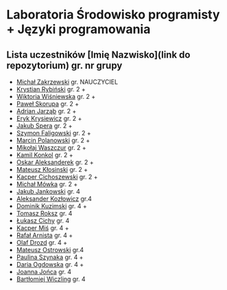 # Laboratoria Środowisko programisty + Języki programowania

## Lista uczestników \[Imię Nazwisko\]\(link do repozytorium\) gr. nr grupy

- [Michał Zakrzewski](https://github.com/ZakrzewskiM30/SPJP/) gr. NAUCZYCIEL
- [Krystian Rybiński](https://github.com/rybinskik/clanguage.git) gr. 2 +
- [Wiktoria Wiśniewska](https://github.com/wiqtoriaw/laboratoria) gr. 2 +
- [Paweł Skorupa](https://github.com/skorupap/SPJP-1) gr. 2 +
- [Adrian Jarząb](https://github.com/Kodii1/Nazwa.git) gr. 2 +
- [Eryk Krysiewicz](https://github.com/erykexd/laboratoria.git) gr. 2 +
- [Jakub Spera](https://github.com/SperaJakub/cwiczenia) gr. 2 +
- [Szymon Faligowski](https://github.com/SzymonFaligowskiUG/StudiaINFLab) gr. 2 +
- [Marcin Polanowski](https://github.com/marcinpolanowski/SPJP) gr. 2 +
- [Mikołaj Waszczur](https://github.com/mwaszczur/SPJP/) gr. 2 +
- [Kamil Konkol](https://github.com/kkonkol/Laboratoria/) gr. 2 +
- [Oskar Aleksanderek](https://github.com/oaleksanderek/) gr. 2 +
- [Mateusz Kłosinski](https://github.com/mklosinski1/mklosinski/) gr. 2 +
- [Kacper Cichoszewski](https://github.com/kcichoszewski444/ug) gr. 2 +
- [Michał Mówka](https://github.com/beobeb/UG) gr. 2 +
- [Jakub Jankowski](https://github.com/qn3k/Cwiczenia) gr. 4
- [Aleksander Kozłowicz](https://github.com/Aleks277/newproject) gr.4
- [Dominik Kuzimski](https://github.com/dkuzimski/SPJP) gr. 4 +
- [Tomasz Roksz](https://github.com/tomaszroksz/SPJP) gr. 4
- [Łukasz Cichy](https://github.com/lcichy16/Laboratorium) gr. 4
- [Kacper Miś](https://github.com/misk2) gr. 4 +
- [Rafał Arnista](https://github.com/rarnista22/UG_lab.git) gr. 4 +
- [Olaf Drozd](https://github.com/Olaf1522/studiaLab.git) gr. 4 +
- [Mateusz Ostrowski](https://github.com/Matost99/Informatyka.git) gr.4
- [Paulina Szynaka](https://github.com/paulina9876/SPJP) gr. 4 +
- [Daria Ogdowska](https://github.com/DariaOgd/UG_SPJP) gr. 4 +
- [Joanna Jońca](https://github.com/jjonca/SPJP) gr. 4
- [Bartłomiej Wiczling](https://github.com/BWiczling/Bart-omiej-Wiczling.git) gr. 4
